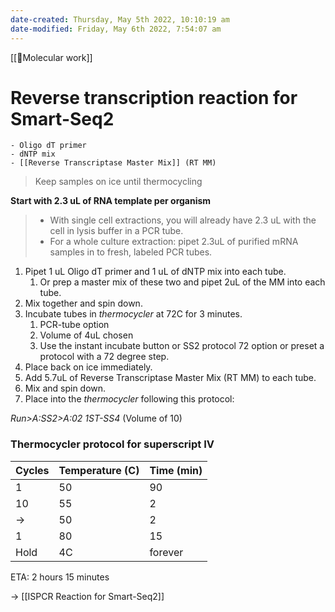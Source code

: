 ```yaml
---
date-created: Thursday, May 5th 2022, 10:10:19 am
date-modified: Friday, May 6th 2022, 7:54:07 am
---
```

[[🧬Molecular work]]
# Reverse transcription reaction for Smart-Seq2
```ad-reagents
- Oligo dT primer
- dNTP mix
- [[Reverse Transcriptase Master Mix]] (RT MM)
```
>Keep samples on ice until thermocycling

**Start with 2.3 uL of RNA template per organism**
>- With single cell extractions, you will already have 2.3 uL with the cell in lysis buffer in a PCR tube.
>- For a whole culture extraction: pipet 2.3uL of purified mRNA samples in to fresh, labeled PCR tubes.

1. Pipet 1 uL Oligo dT primer and 1 uL of dNTP mix into each tube.
	1. Or prep a master mix of these two and pipet 2uL of the MM into each tube.
2. Mix together and spin down.
3. Incubate tubes in *thermocycler* at 72C for 3 minutes.
	1. PCR-tube option
	2. Volume of 4uL chosen
	3. Use the instant incubate button or SS2 protocol 72 option or preset a protocol with a 72 degree step.
4. Place back on ice immediately.
5. Add 5.7uL of Reverse Transcriptase Master Mix (RT MM) to each tube.
6. Mix and spin down.
7. Place into the *thermocycler* following this protocol:

*Run>A:SS2>A:02 1ST-SS4* (Volume of 10)

### Thermocycler protocol for superscript IV

| Cycles | Temperature (C) | Time (min) |
| ------ | --------------- | ---------- |
| 1      | 50              | 90         |
| 10     | 55              | 2          |
| →      | 50              | 2          |
| 1      | 80              | 15         |
| Hold   | 4C              | forever    |

ETA: 2 hours 15 minutes


→ [[ISPCR Reaction for Smart-Seq2]]
